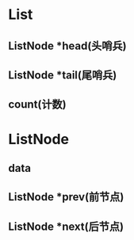 # List
## ListNode *head(头哨兵)
## ListNode *tail(尾哨兵)
## count(计数)

# ListNode
## data
## ListNode *prev(前节点)
## ListNode *next(后节点)